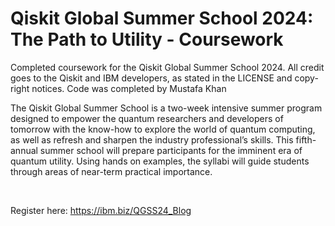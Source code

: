 # Qiskit Global Summer School 2024: The Path to Utility - Coursework

Completed coursework for the Qiskit Global Summer School 2024. All credit goes to the Qiskit and IBM developers, as stated in the LICENSE and copy-right notices. Code was completed by Mustafa Khan

The Qiskit Global Summer School is a two-week intensive summer program designed to empower the quantum researchers and developers of tomorrow with the know-how to explore the world of quantum computing, as well as refresh and sharpen the industry professional’s skills. This fifth-annual summer school will prepare participants for the imminent era of quantum utility. Using hands on examples, the syllabi will guide students through areas of near-term practical importance.

&nbsp;

Register here:  https://ibm.biz/QGSS24_Blog
